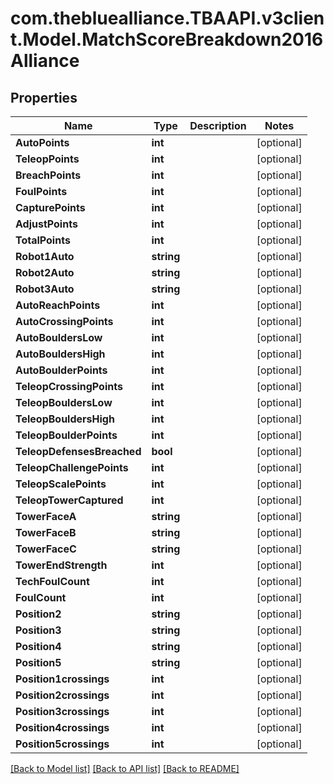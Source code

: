 
# com.thebluealliance.TBAAPI.v3client.Model.MatchScoreBreakdown2016Alliance

## Properties

Name | Type | Description | Notes
------------ | ------------- | ------------- | -------------
**AutoPoints** | **int** |  | [optional] 
**TeleopPoints** | **int** |  | [optional] 
**BreachPoints** | **int** |  | [optional] 
**FoulPoints** | **int** |  | [optional] 
**CapturePoints** | **int** |  | [optional] 
**AdjustPoints** | **int** |  | [optional] 
**TotalPoints** | **int** |  | [optional] 
**Robot1Auto** | **string** |  | [optional] 
**Robot2Auto** | **string** |  | [optional] 
**Robot3Auto** | **string** |  | [optional] 
**AutoReachPoints** | **int** |  | [optional] 
**AutoCrossingPoints** | **int** |  | [optional] 
**AutoBouldersLow** | **int** |  | [optional] 
**AutoBouldersHigh** | **int** |  | [optional] 
**AutoBoulderPoints** | **int** |  | [optional] 
**TeleopCrossingPoints** | **int** |  | [optional] 
**TeleopBouldersLow** | **int** |  | [optional] 
**TeleopBouldersHigh** | **int** |  | [optional] 
**TeleopBoulderPoints** | **int** |  | [optional] 
**TeleopDefensesBreached** | **bool** |  | [optional] 
**TeleopChallengePoints** | **int** |  | [optional] 
**TeleopScalePoints** | **int** |  | [optional] 
**TeleopTowerCaptured** | **int** |  | [optional] 
**TowerFaceA** | **string** |  | [optional] 
**TowerFaceB** | **string** |  | [optional] 
**TowerFaceC** | **string** |  | [optional] 
**TowerEndStrength** | **int** |  | [optional] 
**TechFoulCount** | **int** |  | [optional] 
**FoulCount** | **int** |  | [optional] 
**Position2** | **string** |  | [optional] 
**Position3** | **string** |  | [optional] 
**Position4** | **string** |  | [optional] 
**Position5** | **string** |  | [optional] 
**Position1crossings** | **int** |  | [optional] 
**Position2crossings** | **int** |  | [optional] 
**Position3crossings** | **int** |  | [optional] 
**Position4crossings** | **int** |  | [optional] 
**Position5crossings** | **int** |  | [optional] 

[[Back to Model list]](../README.md#documentation-for-models)
[[Back to API list]](../README.md#documentation-for-api-endpoints)
[[Back to README]](../README.md)

